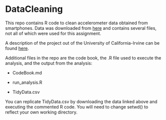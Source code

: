 # DataCleaning
This repo contains R code to clean accelerometer data obtained from smartphones. 
Data was downloaded from [here](https://d396qusza40orc.cloudfront.net/getdata%2Fprojectfiles%2FUCI%20HAR%20Dataset.zip)
and contains several files, not all of which were used for this assignment. 

A description of the project out of the University of California-Irvine can be found [here](http://archive.ics.uci.edu/ml/datasets/Human+Activity+Recognition+Using+Smartphones).


Additional files in the repo are the code book, the .R file used to execute the analysis, and the output from the analysis:
  
 + CodeBook.md
  
 + run_analysis.R
  
 + TidyData.csv
  
You can replicate TidyData.csv by downloading the data linked above and executing the commented R code.  You will need to change setwd() to reflect your own working directory.
  
